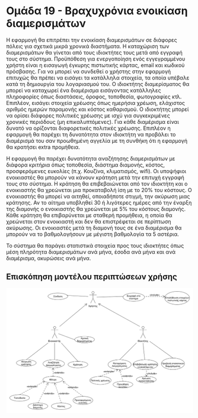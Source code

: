 # Ομάδα 19 - Βραχυχρόνια ενοικίαση διαμερισμάτων

Η εφαρμογή θα επιτρέπει την ενοικίαση διαμερισμάτων σε διάφορες πόλεις για σχετικά μικρά χρονικά διαστήματα. Η καταχώριση των διαμερισμάτων θα γίνεται από τους ιδιοκτήτες τους μετά από εγγραφή τους στο σύστημα. Προϋπόθεση για ενεργοποίηση ενός εγγεγραμμένου χρήστη είναι η εισαγωγή έγκυρης πιστωτικής κάρτας, email και κωδικού πρόσβασης. Για να μπορεί να συνδεθεί ο χρήστης στην εφαρμογή επιτυχώς θα πρέπει να εισάγει τα κατάλληλα στοιχεία, τα οποία υπέβαλε κατά τη δημιουργία του λογαριασμού του. Ο ιδιοκτήτης διαμερίσματος θα μπορεί να καταχωρεί ένα διαμέρισμα εισάγοντας κατάλληλες πληροφορίες όπως διαστάσεις, όροφος, τοποθεσία, φωτογραφίες κτλ. Επιπλέον, εισάγει στοιχεία χρέωσης όπως ημερήσια χρέωση, ελάχιστος αριθμός ημερών παραμονής και κόστος καθαρισμού. Ο ιδιοκτήτης μπορεί να ορίσει διάφορες πολιτικές χρέωσης με ισχύ για συγκεκριμένες χρονικές περιόδους (μη επικαλυπτόμενες). Για κάθε διαμέρισμα είναι δυνατό να ορίζονται διαφορετικές πολιτικές χρέωσης. Επιπλέον η εφαρμογή θα παρέχει τη δυνατότητα στον ιδιοκτήτη να προβάλει το διαμέρισμά του σαν προωθημένη αγγελία με τη συνθήκη ότι η εφαρμογή θα κρατήσει extra προμήθεια.

Η εφαρμογή θα παρέχει δυνατότητα αναζήτησης διαμερισμάτων με διάφορα κριτήρια όπως τοποθεσία, διάστημα διαμονής, κόστος, προσφερόμενες ευκολίες (π.χ. Κουζίνα, κλιματισμός, wifi). Οι υποψήφιοι ενοικιαστές θα μπορούν να κάνουν κράτηση μετά την επιτυχή εγγραφή τους στο σύστημα. Η κράτηση θα επιβεβαιώνεται από τον ιδιοκτήτη και ο ενοικιαστής θα χρεώνεται μια προκαταβολή ίση με το 20% του κόστους. Ο ενοικιαστής θα μπορεί να αιτηθεί, οποιαδήποτε στιγμή, την ακύρωση μιας κράτησης. Αν το αίτημα υποβληθεί 30 ή λιγότερες ημέρες από την έναρξη της διαμονής ο ενοικιαστής θα χρεώνεται με 5% του κόστους διαμονής. Κάθε κράτηση θα επιβαρύνεται με σταθερή προμήθεια, η οποία θα χρεώνεται στον ενοικιαστή και δεν θα επιστρέφεται σε περίπτωση ακύρωσης. Οι ενοικιαστές μετά τη διαμονή τους σε ένα διαμέρισμα θα μπορούν να το βαθμολογήσουν με μέγιστη βαθμολογία τα 5 αστέρια.

Το σύστημα θα παράγει στατιστικά στοιχεία προς τους ιδιοκτήτες όπως μέση πληρότητα διαμερισμάτων ανά μήνα, έσοδα ανά μήνα και ανά διαμέρισμα, ακυρώσεις ανά μήνα.

## Επισκόπηση μοντέλου περιπτώσεων χρήσης

![Διάγραμμα περιπτώσεων χρήσης](docs/markdown/uml/requirements/use-case.png)